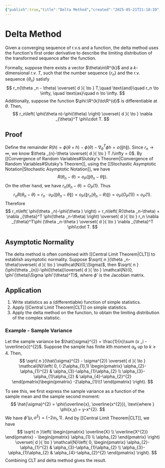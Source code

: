 ```yaml
---
{"publish":true,"title":"Delta Method","created":"2025-05-21T21:18:39","modified":"2025-06-02T22:58:10","cssclasses":"","state":"done","sup":null,"aliases":null,"type":"note"}
---
```



# Delta Method

Given a converging sequence of r.v.s and a function, the delta method uses the function's first order derivative to describe the limiting distribution of the transformed sequence after the function.

Formally, suppose there exists a vector $\theta\in\R^{k}$ and a $k$-dimensional r.v. $T$, such that the number sequence $\{ r_n \}$ and the r.v. sequence $\{ \theta _n \}$ satisfy
$$
r_n(\theta _n - \theta) \overset{ d }{ \to } T,\quad \text{and}\quad r_n \to \infty, \quad \text{as}\quad  n \to \infty.
$$
Additionally, suppose the function $\phi:\R^{k}\to\R^{d}$ is differentiable at $\theta$. Then,
$$
r_n\left( \phi(\theta n)-\phi(\theta) \right) \overset{ d }{ \to } \nabla _{\theta}^T \phi\cdot T.
$$

## Proof

Define the remainder $R(h) = \phi(\theta+h)-\phi(\theta)-\nabla _{\theta}^T \phi h = o(\|h\|)$.
Since $r_n\to \infty$, we know $\theta _{n}-\theta \overset{ d }{ \to } T /\infty = 0$. By [[Convergence of Random Variables#Slutsky's Theorem\|Convergence of Random Variables#Slutsky's Theorem]], using the [[Stochastic Asymptotic Notation\|Stochastic Asymptotic Notation]], we have
$$
R(\theta _n-\theta ) = o_{P}(\|\theta _n-\theta \|).
$$
On the other hand, we have $r_n(\theta _n-\theta) = O_{P}(1)$. Thus
$$
r_nR(\theta _n-\theta ) = r_n\cdot o_{P}\left( \|\theta _n-\theta\| \right)  = o_{P}\left( \|r_n(\theta _n-\theta)\| \right) = o_{P}(O_{P}(1)) = o_{P}(1).
$$
Therefore
$$
r_n\left( \phi(\theta _n)-\phi(\theta ) \right)  = r_n\left( R(\theta _n-\theta) + \nabla _{\theta}^T \phi(\theta _n-\theta) \right) \overset{ d }{ \to } r_n \nabla _{\theta}^T\phi  (\theta _n-\theta ) \overset{ d }{ \to } \nabla _{\theta}^T \phi\cdot T.
$$

## Asymptotic Normality

The delta method is often combined with [[Central Limit Theorem\|CLT]] to establish asymptotic normality. Suppose $\sqrt{ n }(\theta _n-\theta)\overset{ d }{ \to } \mathcal{N}(0,\Sigma)$, then $\sqrt{ n }(\phi(\theta _{n})-\phi(\theta))\overset{ d }{ \to } \mathcal{N}(0, \phi'(\theta)\Sigma \phi'(\theta)^T)$, where $\phi'$ is the Jacobian matrix.

## Application

1. Write statistics as a (differentiable) function of simple statistics.
2. Apply [[Central Limit Theorem\|CLT]] on simple statistics.
3. Apply the delta method on the function, to obtain the limiting distribution of the complex statistic.

### Example - Sample Variance

Let the sample variance be $\hat{\sigma}^{2} = \frac{1}{n}\sum (x _i - \overline{x})^{2}$. Suppose the sample has finite $k$th moment $\alpha _{k}$ up to $k\ge 4$. Then,
$$
\sqrt{ n }(\hat{\sigma}^{2} - \sigma^{2}) \overset{ d }{ \to } \mathcal{N}\left( 0, (-2\alpha_{1},1) \begin{pmatrix}
\alpha_{2}-\alpha_{1}^{2} & \alpha_{3}-\alpha_{1}\alpha_{2} \\ \alpha_{3}-\alpha_{1}\alpha_{2} & \alpha_{4}-\alpha_{2}^{2}
\end{pmatrix}\begin{pmatrix}
-2\alpha_{1}\\1 \end{pmatrix} \right).
$$

To see this, we first express the sample variance as a function of the sample mean and the sample second moment:
$$
\hat{\sigma}^{2} = \phi(\overline{x}, \overline{x^{2}}), \text{where } \phi(x,y) = y-x^{2}.
$$
We have $\phi'(\mu,\sigma^{2}) = (-2\alpha_{1},1)$. And by [[Central Limit Theorem\|CLT]], we have
$$
\sqrt{ n }\left( \begin{pmatrix}
\overline{X} \\ \overline{X^{2}}
\end{pmatrix} - \begin{pmatrix}
\alpha_{1} \\ \alpha_{2}
\end{pmatrix} \right) \overset{ d }{ \to } \mathcal{N}\left( 0, \begin{pmatrix}
\alpha_{2}-\alpha_{1}^{2} & \alpha_{3}-\alpha_{1}\alpha_{2} \\ \alpha_{3}-\alpha_{1}\alpha_{2} & \alpha_{4}-\alpha_{2}^{2}
\end{pmatrix} \right).
$$
Combining CLT and delta method gives the result.
